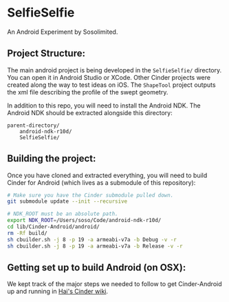 # SelfieSelfie

An Android Experiment by Sosolimited.

## Project Structure:

The main android project is being developed in the `SelfieSelfie/` directory. You can open it in Android Studio or XCode. Other Cinder projects were created along the way to test ideas on iOS. The `ShapeTool` project outputs the xml file describing the profile of the swept geometry.

In addition to this repo, you will need to install the Android NDK. The Android NDK should be extracted alongside this directory:

```
parent-directory/
	android-ndk-r10d/
	SelfieSelfie/
```

## Building the project:

Once you have cloned and extracted everything, you will need to build Cinder for Android (which lives as a submodule of this repository):

```bash
# Make sure you have the Cinder submodule pulled down.
git submodule update --init --recursive
```

```bash
# NDK_ROOT must be an absolute path.
export NDK_ROOT=/Users/soso/Code/android-ndk-r10d/
cd lib/Cinder-Android/android/
rm -Rf build/
sh cbuilder.sh -j 8 -p 19 -a armeabi-v7a -b Debug -v -r
sh cbuilder.sh -j 8 -p 19 -a armeabi-v7a -b Release -v -r

```

## Getting set up to build Android (on OSX):

We kept track of the major steps we needed to follow to get Cinder-Android up and running in [Hai's Cinder wiki](https://github.com/chaoticbob/Cinder/wiki/Detailed-Dependency-Installation-Process).
